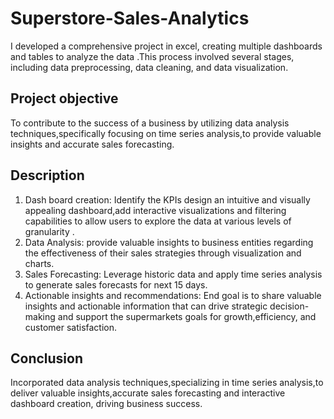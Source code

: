 # Superstore-Sales-Analytics
I developed a comprehensive project in excel, creating multiple dashboards and tables to analyze the data .This process involved several stages, including data preprocessing, data cleaning, and data visualization.

## Project objective
To contribute to the success of a business by utilizing data analysis techniques,specifically focusing on time series analysis,to provide valuable insights and accurate sales forecasting.

## Description
 1. Dash board creation: Identify the KPIs design an intuitive and visually appealing dashboard,add interactive visualizations and filtering capabilities to allow users to explore the data at various levels of granularity .
 2. Data Analysis: provide valuable insights to business entities regarding the effectiveness of their sales strategies through visualization and charts.
 3. Sales Forecasting: Leverage historic data and apply time series analysis to generate sales forecasts for next 15 days.
 4. Actionable insights and recommendations: End goal is to share valuable insights and actionable information that can drive strategic decision-making and support the supermarkets goals for growth,efficiency, and customer satisfaction.

## Conclusion
Incorporated data analysis techniques,specializing in time series analysis,to deliver valuable insights,accurate sales forecasting and interactive dashboard creation, driving business success.
